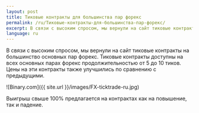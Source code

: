 ```yaml
---
layout: post
title: Тиковые контракты для большинства пар форекс
permalink: /ru/Тиковые-контракты-для-большинства-пар-форекс/
excerpt: В связи с высоким спросом, мы вернули на сайт тиковые контракты на большинство основных пар форекс.
language: ru
---
```


В связи с высоким спросом, мы вернули на сайт тиковые контракты на большинство основных пар форекс. Тиковые контракты доступны на всех основных парах форекс продолжительностью от 5 до 10 тиков. Цены на эти контракты также улучшились по сравнению с предыдущими.

![Binary.com]({{ site.url }}/images/FX-ticktrade-ru.jpg)

Выигрыш свыше 100% предлагается на контрактах как на повышение, так и падение.
